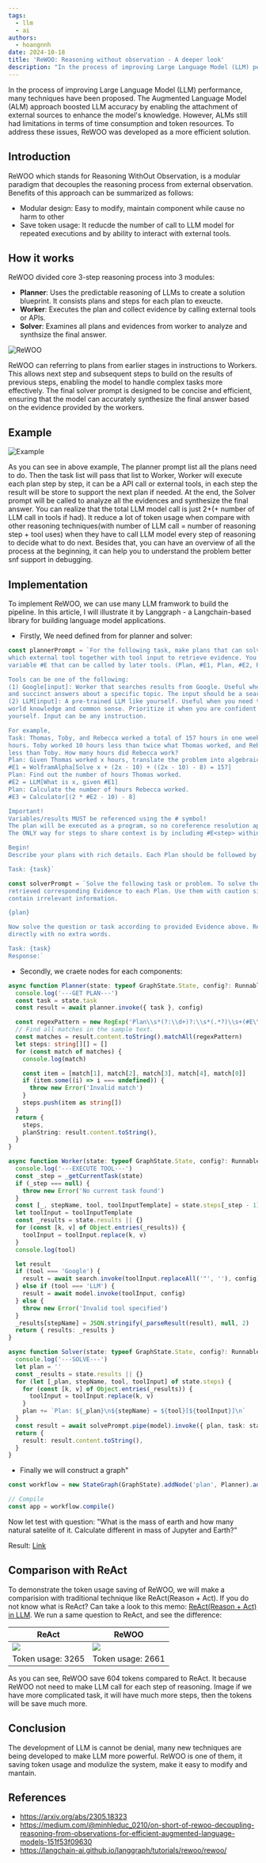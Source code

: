 ```yaml
---
tags:
  - llm
  - ai
authors:
  - hoangnnh
date: 2024-10-18
title: 'ReWOO: Reasoning without observation - A deeper look'
description: "In the process of improving Large Language Model (LLM) performance, many techniques have been proposed. The Augmented Language Model (ALM) approach boosted LLM accuracy by enabling the attachment of external sources to enhance the model's knowledge. However, ALMs still had limitations in terms of time consumption and token resources. To address these issues, ReWOO was developed as a more efficient solution."
---
```


In the process of improving Large Language Model (LLM) performance, many techniques have been proposed. The Augmented Language Model (ALM) approach boosted LLM accuracy by enabling the attachment of external sources to enhance the model's knowledge. However, ALMs still had limitations in terms of time consumption and token resources. To address these issues, ReWOO was developed as a more efficient solution.

## Introduction

ReWOO which stands for Reasoning WithOut Observation, is a modular paradigm that decouples the reasoning process from external observation. Benefits of this approach can be summarized as follows:

- Modular design: Easy to modify, maintain component while cause no harm to other
- Save token usage: It reducde the number of call to LLM model for repeated executions and by ability to interact with external tools.

## How it works

ReWOO divided core 3-step reasoning process into 3 modules:

- **Planner**: Uses the predictable reasoning of LLMs to create a solution blueprint. It consists plans and steps for each plan to exeucte.
- **Worker**: Executes the plan and collect evidence by calling external tools or APIs.
- **Solver**: Examines all plans and evidences from worker to analyze and synthsize the final answer.

![ReWOO](assets/rewoo-in-llm.webp)

ReWOO can referring to plans from earlier stages in instructions to Workers. This allows next step and subsequent steps to build on the results of previous steps, enabling the model to handle complex tasks more effectively. The final solver prompt is designed to be concise and efficient, ensuring that the model can accurately synthesize the final answer based on the evidence provided by the workers.

## Example

![Example](assets/rewoo-in-llm-example.webp)

As you can see in above example, The planner prompt list all the plans need to do. Then the task list will pass that list to Worker, Worker will execute each plan step by step, it can be a API call or external tools, in each step the result will be store to support the next plan if needed. At the end, the Solver prompt will be called to analyze all the evidences and synthesize the final answer. You can realize that the total LLM model call is just 2+(+ number of LLM call in tools if had). It reduce a lot of token usage when compare with other reasoning techniques(with number of LLM call = number of reasoning step + tool uses) when they have to call LLM model every step of reasoning to decide what to do next. Besides that, you can have an overview of all the process at the beginning, it can help you to understand the problem better snf support in debugging.

## Implementation

To implement ReWOO, we can use many LLM framwork to build the pipeline. In this article, I will illustrate it by Langgraph - a Langchain-based library for building language model applications.

- Firstly, We need defined from for planner and solver:

```ts
const plannerPrompt = `For the following task, make plans that can solve the problem step by step. For each plan, indicate
which external tool together with tool input to retrieve evidence. You can store the evidence into a
variable #E that can be called by later tools. (Plan, #E1, Plan, #E2, Plan, ...)

Tools can be one of the following:
(1) Google[input]: Worker that searches results from Google. Useful when you need to find short
and succinct answers about a specific topic. The input should be a search query.
(2) LLM[input]: A pre-trained LLM like yourself. Useful when you need to act with general
world knowledge and common sense. Prioritize it when you are confident in solving the problem
yourself. Input can be any instruction.

For example,
Task: Thomas, Toby, and Rebecca worked a total of 157 hours in one week. Thomas worked x
hours. Toby worked 10 hours less than twice what Thomas worked, and Rebecca worked 8 hours
less than Toby. How many hours did Rebecca work?
Plan: Given Thomas worked x hours, translate the problem into algebraic expressions and solve with Wolfram Alpha.
#E1 = WolframAlpha[Solve x + (2x - 10) + ((2x - 10) - 8) = 157]
Plan: Find out the number of hours Thomas worked.
#E2 = LLM[What is x, given #E1]
Plan: Calculate the number of hours Rebecca worked.
#E3 = Calculator[(2 * #E2 - 10) - 8]

Important!
Variables/results MUST be referenced using the # symbol!
The plan will be executed as a program, so no coreference resolution apart from naive variable replacement is allowed.
The ONLY way for steps to share context is by including #E<step> within the arguments of the tool.

Begin!
Describe your plans with rich details. Each Plan should be followed by only one #E.

Task: {task}`

const solverPrompt = `Solve the following task or problem. To solve the problem, we have made step-by-step Plan and
retrieved corresponding Evidence to each Plan. Use them with caution since long evidence might
contain irrelevant information.

{plan}

Now solve the question or task according to provided Evidence above. Respond with the answer
directly with no extra words.

Task: {task}
Response:`
```

- Secondly, we craete nodes for each components:

```ts
async function Planner(state: typeof GraphState.State, config?: RunnableConfig) {
  console.log('---GET PLAN---')
  const task = state.task
  const result = await planner.invoke({ task }, config)

  const regexPattern = new RegExp('Plan\\s*(?:\\d+)?:\\s*(.*?)\\s+(#E\\d+)\\s*=\\s*(\\w+)\\[(.*?)\\]', 'gs')
  // Find all matches in the sample text.
  const matches = result.content.toString().matchAll(regexPattern)
  let steps: string[][] = []
  for (const match of matches) {
    console.log(match)

    const item = [match[1], match[2], match[3], match[4], match[0]]
    if (item.some((i) => i === undefined)) {
      throw new Error('Invalid match')
    }
    steps.push(item as string[])
  }
  return {
    steps,
    planString: result.content.toString(),
  }
}

async function Worker(state: typeof GraphState.State, config?: RunnableConfig) {
  console.log('---EXECUTE TOOL---')
  const _step = _getCurrentTask(state)
  if (_step === null) {
    throw new Error('No current task found')
  }
  const [_, stepName, tool, toolInputTemplate] = state.steps[_step - 1]
  let toolInput = toolInputTemplate
  const _results = state.results || {}
  for (const [k, v] of Object.entries(_results)) {
    toolInput = toolInput.replace(k, v)
  }
  console.log(tool)

  let result
  if (tool === 'Google') {
    result = await search.invoke(toolInput.replaceAll('"', ''), config)
  } else if (tool === 'LLM') {
    result = await model.invoke(toolInput, config)
  } else {
    throw new Error('Invalid tool specified')
  }
  _results[stepName] = JSON.stringify(_parseResult(result), null, 2)
  return { results: _results }
}

async function Solver(state: typeof GraphState.State, config?: RunnableConfig) {
  console.log('---SOLVE---')
  let plan = ''
  const _results = state.results || {}
  for (let [_plan, stepName, tool, toolInput] of state.steps) {
    for (const [k, v] of Object.entries(_results)) {
      toolInput = toolInput.replace(k, v)
    }
    plan += `Plan: ${_plan}\n${stepName} = ${tool}[${toolInput}]\n`
  }
  const result = await solvePrompt.pipe(model).invoke({ plan, task: state.task }, config)
  return {
    result: result.content.toString(),
  }
}
```

- Finally we will construct a graph"

```ts
const workflow = new StateGraph(GraphState).addNode('plan', Planner).addNode('tool', Worker).addNode('solve', Solver).addEdge('plan', 'tool').addEdge('solve', END).addConditionalEdges('tool', _route).addEdge(START, 'plan')

// Compile
const app = workflow.compile()
```

Now let test with question: "What is the mass of earth and how many natural satelite of it. Calculate different in mass of Jupyter and Earth?"

Result: [Link](https://smith.langchain.com/public/624cb78d-e55e-40a6-8cd5-912a2046a864/r)

## Comparison with ReAct

To demonstrate the token usage saving of ReWOO, we will make a comparision with traditional technique like ReAct(Reason + Act). If you do not know what is ReAct? Can take a look to this memo: [ReAct(Reason + Act) in LLM](react-in-llm.md). We run a same question to ReAct, and see the difference:

| ReAct                                       | ReWOO                                       |
| ------------------------------------------- | ------------------------------------------- |
| ![](assets/rewoo-in-llm-compare-react.webp) | ![](assets/rewoo-in-llm-compare-rewoo.webp) |
| Token usage: 3265                           | Token usage: 2661                           |

As you can see, ReWOO save 604 tokens compared to ReAct. It because ReWOO not need to make LLM call for each step of reasoning. Image if we have more complicated task, it will have much more steps, then the tokens will be save much more.

## Conclusion

The development of LLM is cannot be denial, many new techniques are being developed to make LLM more powerful. ReWOO is one of them, it saving token usage and modulize the system, make it easy to modify and mantain.

## References

- https://arxiv.org/abs/2305.18323
- https://medium.com/@minhleduc_0210/on-short-of-rewoo-decoupling-reasoning-from-observations-for-efficient-augmented-language-models-151f53f09630
- https://langchain-ai.github.io/langgraph/tutorials/rewoo/rewoo/
